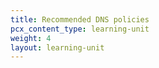 ```yaml
---
title: Recommended DNS policies
pcx_content_type: learning-unit
weight: 4
layout: learning-unit
---
```

